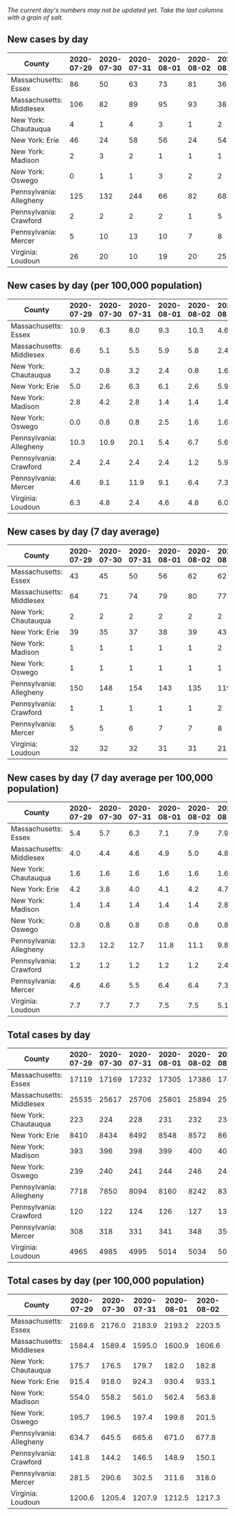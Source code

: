 _The current day's numbers may not be updated yet. Take the last columns with a grain of salt._
## New cases by day

| County | 2020-07-29 | 2020-07-30 | 2020-07-31 | 2020-08-01 | 2020-08-02 | 2020-08-03 | 2020-08-04 |
| --- | --- | --- | --- | --- | --- | --- | --- |
| Massachusetts: Essex | 86 | 50 | 63 | 73 | 81 | 36 |  |
| Massachusetts: Middlesex | 106 | 82 | 89 | 95 | 93 | 38 |  |
| New York: Chautauqua | 4 | 1 | 4 | 3 | 1 | 2 |  |
| New York: Erie | 46 | 24 | 58 | 56 | 24 | 54 |  |
| New York: Madison | 2 | 3 | 2 | 1 | 1 | 1 |  |
| New York: Oswego | 0 | 1 | 1 | 3 | 2 | 2 |  |
| Pennsylvania: Allegheny | 125 | 132 | 244 | 66 | 82 | 68 |  |
| Pennsylvania: Crawford | 2 | 2 | 2 | 2 | 1 | 5 |  |
| Pennsylvania: Mercer | 5 | 10 | 13 | 10 | 7 | 8 |  |
| Virginia: Loudoun | 26 | 20 | 10 | 19 | 20 | 25 |  |

## New cases by day (per 100,000 population)

| County | 2020-07-29 | 2020-07-30 | 2020-07-31 | 2020-08-01 | 2020-08-02 | 2020-08-03 | 2020-08-04 |
| --- | --- | --- | --- | --- | --- | --- | --- |
| Massachusetts: Essex | 10.9 | 6.3 | 8.0 | 9.3 | 10.3 | 4.6 |  |
| Massachusetts: Middlesex | 6.6 | 5.1 | 5.5 | 5.9 | 5.8 | 2.4 |  |
| New York: Chautauqua | 3.2 | 0.8 | 3.2 | 2.4 | 0.8 | 1.6 |  |
| New York: Erie | 5.0 | 2.6 | 6.3 | 6.1 | 2.6 | 5.9 |  |
| New York: Madison | 2.8 | 4.2 | 2.8 | 1.4 | 1.4 | 1.4 |  |
| New York: Oswego | 0.0 | 0.8 | 0.8 | 2.5 | 1.6 | 1.6 |  |
| Pennsylvania: Allegheny | 10.3 | 10.9 | 20.1 | 5.4 | 6.7 | 5.6 |  |
| Pennsylvania: Crawford | 2.4 | 2.4 | 2.4 | 2.4 | 1.2 | 5.9 |  |
| Pennsylvania: Mercer | 4.6 | 9.1 | 11.9 | 9.1 | 6.4 | 7.3 |  |
| Virginia: Loudoun | 6.3 | 4.8 | 2.4 | 4.6 | 4.8 | 6.0 |  |

## New cases by day (7 day average)

| County | 2020-07-29 | 2020-07-30 | 2020-07-31 | 2020-08-01 | 2020-08-02 | 2020-08-03 | 2020-08-04 |
| --- | --- | --- | --- | --- | --- | --- | --- |
| Massachusetts: Essex | 43 | 45 | 50 | 56 | 62 | 62 |  |
| Massachusetts: Middlesex | 64 | 71 | 74 | 79 | 80 | 77 |  |
| New York: Chautauqua | 2 | 2 | 2 | 2 | 2 | 2 |  |
| New York: Erie | 39 | 35 | 37 | 38 | 39 | 43 |  |
| New York: Madison | 1 | 1 | 1 | 1 | 1 | 2 |  |
| New York: Oswego | 1 | 1 | 1 | 1 | 1 | 1 |  |
| Pennsylvania: Allegheny | 150 | 148 | 154 | 143 | 135 | 119 |  |
| Pennsylvania: Crawford | 1 | 1 | 1 | 1 | 1 | 2 |  |
| Pennsylvania: Mercer | 5 | 5 | 6 | 7 | 7 | 8 |  |
| Virginia: Loudoun | 32 | 32 | 32 | 31 | 31 | 21 |  |

## New cases by day (7 day average per 100,000 population)

| County | 2020-07-29 | 2020-07-30 | 2020-07-31 | 2020-08-01 | 2020-08-02 | 2020-08-03 | 2020-08-04 |
| --- | --- | --- | --- | --- | --- | --- | --- |
| Massachusetts: Essex | 5.4 | 5.7 | 6.3 | 7.1 | 7.9 | 7.9 |  |
| Massachusetts: Middlesex | 4.0 | 4.4 | 4.6 | 4.9 | 5.0 | 4.8 |  |
| New York: Chautauqua | 1.6 | 1.6 | 1.6 | 1.6 | 1.6 | 1.6 |  |
| New York: Erie | 4.2 | 3.8 | 4.0 | 4.1 | 4.2 | 4.7 |  |
| New York: Madison | 1.4 | 1.4 | 1.4 | 1.4 | 1.4 | 2.8 |  |
| New York: Oswego | 0.8 | 0.8 | 0.8 | 0.8 | 0.8 | 0.8 |  |
| Pennsylvania: Allegheny | 12.3 | 12.2 | 12.7 | 11.8 | 11.1 | 9.8 |  |
| Pennsylvania: Crawford | 1.2 | 1.2 | 1.2 | 1.2 | 1.2 | 2.4 |  |
| Pennsylvania: Mercer | 4.6 | 4.6 | 5.5 | 6.4 | 6.4 | 7.3 |  |
| Virginia: Loudoun | 7.7 | 7.7 | 7.7 | 7.5 | 7.5 | 5.1 |  |

## Total cases by day

| County | 2020-07-29 | 2020-07-30 | 2020-07-31 | 2020-08-01 | 2020-08-02 | 2020-08-03 | 2020-08-04 |
| --- | --- | --- | --- | --- | --- | --- | --- |
| Massachusetts: Essex | 17119 | 17169 | 17232 | 17305 | 17386 | 17422 |  |
| Massachusetts: Middlesex | 25535 | 25617 | 25706 | 25801 | 25894 | 25932 |  |
| New York: Chautauqua | 223 | 224 | 228 | 231 | 232 | 234 |  |
| New York: Erie | 8410 | 8434 | 8492 | 8548 | 8572 | 8626 |  |
| New York: Madison | 393 | 396 | 398 | 399 | 400 | 401 |  |
| New York: Oswego | 239 | 240 | 241 | 244 | 246 | 248 |  |
| Pennsylvania: Allegheny | 7718 | 7850 | 8094 | 8160 | 8242 | 8310 |  |
| Pennsylvania: Crawford | 120 | 122 | 124 | 126 | 127 | 132 |  |
| Pennsylvania: Mercer | 308 | 318 | 331 | 341 | 348 | 356 |  |
| Virginia: Loudoun | 4965 | 4985 | 4995 | 5014 | 5034 | 5059 |  |

## Total cases by day (per 100,000 population)

| County | 2020-07-29 | 2020-07-30 | 2020-07-31 | 2020-08-01 | 2020-08-02 | 2020-08-03 | 2020-08-04 |
| --- | --- | --- | --- | --- | --- | --- | --- |
| Massachusetts: Essex | 2169.6 | 2176.0 | 2183.9 | 2193.2 | 2203.5 | 2208.0 |  |
| Massachusetts: Middlesex | 1584.4 | 1589.4 | 1595.0 | 1600.9 | 1606.6 | 1609.0 |  |
| New York: Chautauqua | 175.7 | 176.5 | 179.7 | 182.0 | 182.8 | 184.4 |  |
| New York: Erie | 915.4 | 918.0 | 924.3 | 930.4 | 933.1 | 938.9 |  |
| New York: Madison | 554.0 | 558.2 | 561.0 | 562.4 | 563.8 | 565.3 |  |
| New York: Oswego | 195.7 | 196.5 | 197.4 | 199.8 | 201.5 | 203.1 |  |
| Pennsylvania: Allegheny | 634.7 | 645.5 | 665.6 | 671.0 | 677.8 | 683.4 |  |
| Pennsylvania: Crawford | 141.8 | 144.2 | 146.5 | 148.9 | 150.1 | 156.0 |  |
| Pennsylvania: Mercer | 281.5 | 290.6 | 302.5 | 311.6 | 318.0 | 325.3 |  |
| Virginia: Loudoun | 1200.6 | 1205.4 | 1207.9 | 1212.5 | 1217.3 | 1223.3 |  |
